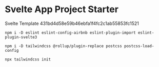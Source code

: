 # Svelte App Project Starter

Svelte Template 431bd4d58e59b46ebfa1f4fc2c1ab55853fc1521


`npm i -D eslint eslint-config-airbnb eslint-plugin-import eslint-plugin-svelte3`

`npm i -D tailwindcss @rollup/plugin-replace postcss postcss-load-config`

`npx tailwindcss init`